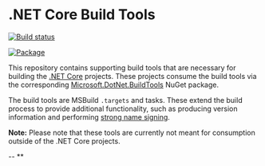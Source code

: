 # .NET Core Build Tools

[![Build status](https://ci.dot.net/job/dotnet_buildtools/job/master/job/innerloop/badge/icon)](https://ci.dot.net/job/dotnet_buildtools/job/master/job/innerloop/)

[![Package](https://img.shields.io/dotnet.myget/dotnet-buildtools/v/Microsoft.DotNet.BuildTools.svg?label=Package)](https://dotnet.myget.org/gallery/dotnet-buildtools/)

This repository contains supporting build tools that are necessary for building
the [.NET Core][dotnet-corefx] projects. These projects consume the build tools
via the corresponding [Microsoft.DotNet.BuildTools][Microsoft.DotNet.BuildTools]
NuGet package.

The build tools are MSBuild `.targets` and tasks. These extend the build process
to provide additional functionality, such as producing version information and
performing [strong name signing][sn-sign].

**Note:** Please note that these tools are currently not meant for consumption
outside of the .NET Core projects.

[dotnet-corefx]: https://github.com/dotnet/corefx
[Microsoft.DotNet.BuildTools]: http://nuget.org/packages/Microsoft.DotNet.BuildTools
[sn-sign]: https://github.com/dotnet/corefx/wiki/Strong%20Naming
--
**
